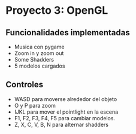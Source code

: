 # Proyecto 3: OpenGL

## Funcionalidades implementadas
- Musica con pygame
- Zoom in y zoom out
- Some Shadders
- 5 modelos cargados

## Controles
- WASD para moverse alrededor del objeto
- O y P para zoom
- IJKL para mover el pointlight en la escena
- F1, F2, F3, F4, F5 para cambiar modelos. 
- Z, X, C, V, B, N para alternar shadders